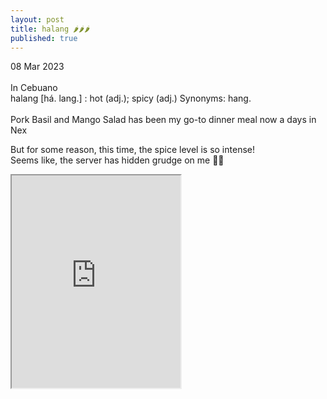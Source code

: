```yaml
---
layout: post
title: halang 🌶️🌶️🌶️
published: true
---
```

08 Mar 2023
<br>
<br>
In Cebuano
<br>
halang [há. lang.] : hot (adj.); spicy (adj.) Synonyms: hang.
<br>
<br>
Pork Basil and Mango Salad has been my go-to dinner meal now a days in Nex
<br>
<!--more-->
But for some reason, this time, the spice level is so intense!
<br>
Seems like, the server has hidden grudge on me 😵‍💫
<br>
<iframe src="https://drive.google.com/file/d/1ogcKVhJa7qGQeLRnOp8u5z0rbJhnhu6w/preview" width="270" height="340" allow="autoplay"></iframe>
